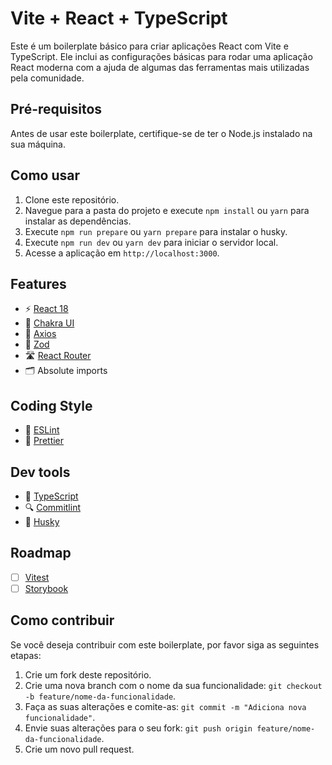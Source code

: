 # Vite + React + TypeScript

Este é um boilerplate básico para criar aplicações React com Vite e TypeScript. Ele inclui as configurações básicas para rodar uma aplicação React moderna com a ajuda de algumas das ferramentas mais utilizadas pela comunidade.

## Pré-requisitos

Antes de usar este boilerplate, certifique-se de ter o Node.js instalado na sua máquina.

## Como usar

1. Clone este repositório.
2. Navegue para a pasta do projeto e execute `npm install` ou `yarn` para instalar as dependências.
3. Execute `npm run prepare` ou `yarn prepare` para instalar o husky.
4. Execute `npm run dev` ou `yarn dev` para iniciar o servidor local.
5. Acesse a aplicação em `http://localhost:3000`.

## Features 

- ⚡️ [React 18](https://reactjs.org/blog/2022/03/29/react-v18.html)
- 🎨 [Chakra UI](https://chakra-ui.com/)
- 📡 [Axios](https://axios-http.com/)
- 🧪 [Zod](https://github.com/vriad/zod)
- 🛣 [React Router](https://reactrouter.com/)
- 🗂 Absolute imports

## Coding Style

- 🚦 [ESLint](https://eslint.org/)
- 💄 [Prettier](https://prettier.io/)

## Dev tools

- 🦾 [TypeScript](https://www.typescriptlang.org/)
- 🔍 [Commitlint](https://commitlint.js.org/)
- 🐶 [Husky](https://typicode.github.io/husky/#/)


## Roadmap

- [ ] [Vitest](https://vitest.netlify.app/)
- [ ] [Storybook](https://storybook.js.org/)

## Como contribuir

Se você deseja contribuir com este boilerplate, por favor siga as seguintes etapas:

1. Crie um fork deste repositório.
2. Crie uma nova branch com o nome da sua funcionalidade: `git checkout -b feature/nome-da-funcionalidade`.
3. Faça as suas alterações e comite-as: `git commit -m "Adiciona nova funcionalidade"`.
4. Envie suas alterações para o seu fork: `git push origin feature/nome-da-funcionalidade`.
5. Crie um novo pull request.
